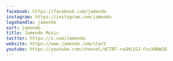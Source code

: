 ```yaml
---
facebook: https://facebook.com/jamendo
instagram: https://instagram.com/jamendo
logohandle: jamendo
sort: jamendo
title: Jamendo Music
twitter: https://x.com/Jamendo
website: https://www.jamendo.com/start
youtube: https://youtube.com/channel/UCTBT-ruGMi1SJ-FucX9BW2Q
---
```

